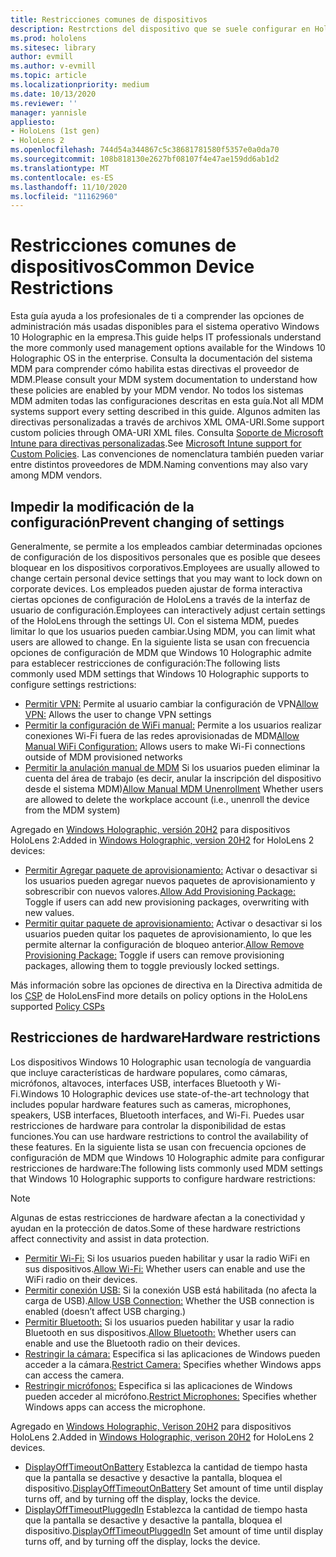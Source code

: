 ```yaml
---
title: Restricciones comunes de dispositivos
description: Restrctions del dispositivo que se suele configurar en HoloLens.
ms.prod: hololens
ms.sitesec: library
author: evmill
ms.author: v-evmill
ms.topic: article
ms.localizationpriority: medium
ms.date: 10/13/2020
ms.reviewer: ''
manager: yannisle
appliesto:
- HoloLens (1st gen)
- HoloLens 2
ms.openlocfilehash: 744d54a344867c5c38681781580f5357e0a0da70
ms.sourcegitcommit: 108b818130e2627bf08107f4e47ae159dd6ab1d2
ms.translationtype: MT
ms.contentlocale: es-ES
ms.lasthandoff: 11/10/2020
ms.locfileid: "11162960"
---
```

# <span data-ttu-id="b5ac4-103">Restricciones comunes de dispositivos</span><span class="sxs-lookup"><span data-stu-id="b5ac4-103">Common Device Restrictions</span></span> 

<span data-ttu-id="b5ac4-104">Esta guía ayuda a los profesionales de ti a comprender las opciones de administración más usadas disponibles para el sistema operativo Windows 10 Holographic en la empresa.</span><span class="sxs-lookup"><span data-stu-id="b5ac4-104">This guide helps IT professionals understand the more commonly used management options available for the Windows 10 Holographic OS in the enterprise.</span></span> <span data-ttu-id="b5ac4-105">Consulta la documentación del sistema MDM para comprender cómo habilita estas directivas el proveedor de MDM.</span><span class="sxs-lookup"><span data-stu-id="b5ac4-105">Please consult your MDM system documentation to understand how these policies are enabled by your MDM vendor.</span></span> <span data-ttu-id="b5ac4-106">No todos los sistemas MDM admiten todas las configuraciones descritas en esta guía.</span><span class="sxs-lookup"><span data-stu-id="b5ac4-106">Not all MDM systems support every setting described in this guide.</span></span> <span data-ttu-id="b5ac4-107">Algunos admiten las directivas personalizadas a través de archivos XML OMA-URI.</span><span class="sxs-lookup"><span data-stu-id="b5ac4-107">Some support custom policies through OMA-URI XML files.</span></span> <span data-ttu-id="b5ac4-108">Consulta [Soporte de Microsoft Intune para directivas personalizadas](https://docs.microsoft.com/mem/intune/configuration/custom-settings-windows-10).</span><span class="sxs-lookup"><span data-stu-id="b5ac4-108">See [Microsoft Intune support for Custom Policies](https://docs.microsoft.com/mem/intune/configuration/custom-settings-windows-10).</span></span> <span data-ttu-id="b5ac4-109">Las convenciones de nomenclatura también pueden variar entre distintos proveedores de MDM.</span><span class="sxs-lookup"><span data-stu-id="b5ac4-109">Naming conventions may also vary among MDM vendors.</span></span>

## <span data-ttu-id="b5ac4-110">Impedir la modificación de la configuración</span><span class="sxs-lookup"><span data-stu-id="b5ac4-110">Prevent changing of settings</span></span>
<span data-ttu-id="b5ac4-111">Generalmente, se permite a los empleados cambiar determinadas opciones de configuración de los dispositivos personales que es posible que desees bloquear en los dispositivos corporativos.</span><span class="sxs-lookup"><span data-stu-id="b5ac4-111">Employees are usually allowed to change certain personal device settings that you may want to lock down on corporate devices.</span></span> <span data-ttu-id="b5ac4-112">Los empleados pueden ajustar de forma interactiva ciertas opciones de configuración de HoloLens a través de la interfaz de usuario de configuración.</span><span class="sxs-lookup"><span data-stu-id="b5ac4-112">Employees can interactively adjust certain settings of the HoloLens through the settings UI.</span></span> <span data-ttu-id="b5ac4-113">Con el sistema MDM, puedes limitar lo que los usuarios pueden cambiar.</span><span class="sxs-lookup"><span data-stu-id="b5ac4-113">Using MDM, you can limit what users are allowed to change.</span></span> <span data-ttu-id="b5ac4-114">En la siguiente lista se usan con frecuencia opciones de configuración de MDM que Windows 10 Holographic admite para establecer restricciones de configuración:</span><span class="sxs-lookup"><span data-stu-id="b5ac4-114">The following lists commonly used MDM settings that Windows 10 Holographic supports to configure settings restrictions:</span></span>
-   <span data-ttu-id="b5ac4-115">[Permitir VPN:](https://docs.microsoft.com/windows/client-management/mdm/policy-csp-settings#settings-allowvpn) Permite al usuario cambiar la configuración de VPN</span><span class="sxs-lookup"><span data-stu-id="b5ac4-115">[Allow VPN:](https://docs.microsoft.com/windows/client-management/mdm/policy-csp-settings#settings-allowvpn) Allows the user to change VPN settings</span></span>
-   <span data-ttu-id="b5ac4-116">[Permitir la configuración de WiFi manual:](https://docs.microsoft.com/windows/client-management/mdm/policy-csp-wifi#wifi-allowmanualwificonfiguration) Permite a los usuarios realizar conexiones Wi-Fi fuera de las redes aprovisionadas de MDM</span><span class="sxs-lookup"><span data-stu-id="b5ac4-116">[Allow Manual WiFi Configuration:](https://docs.microsoft.com/windows/client-management/mdm/policy-csp-wifi#wifi-allowmanualwificonfiguration) Allows users to make Wi-Fi connections outside of MDM provisioned networks</span></span>
-   <span data-ttu-id="b5ac4-117">[Permitir la anulación manual de MDM](https://docs.microsoft.com/windows/client-management/mdm/policy-csp-experience#experience-allowmanualmdmunenrollment) Si los usuarios pueden eliminar la cuenta del área de trabajo (es decir, anular la inscripción del dispositivo desde el sistema MDM)</span><span class="sxs-lookup"><span data-stu-id="b5ac4-117">[Allow Manual MDM Unenrollment](https://docs.microsoft.com/windows/client-management/mdm/policy-csp-experience#experience-allowmanualmdmunenrollment) Whether users are allowed to delete the workplace account (i.e., unenroll the device from the MDM system)</span></span>

<span data-ttu-id="b5ac4-118">Agregado en [Windows Holographic, versión 20H2](hololens-release-notes.md#windows-holographic-version-20h2) para dispositivos HoloLens 2:</span><span class="sxs-lookup"><span data-stu-id="b5ac4-118">Added in [Windows Holographic, version 20H2](hololens-release-notes.md#windows-holographic-version-20h2) for HoloLens 2 devices:</span></span>
- <span data-ttu-id="b5ac4-119">[Permitir Agregar paquete de aprovisionamiento:](https://docs.microsoft.com/windows/client-management/mdm/policy-csp-security#security-allowaddprovisioningpackage) Activar o desactivar si los usuarios pueden agregar nuevos paquetes de aprovisionamiento y sobrescribir con nuevos valores.</span><span class="sxs-lookup"><span data-stu-id="b5ac4-119">[Allow Add Provisioning Package:](https://docs.microsoft.com/windows/client-management/mdm/policy-csp-security#security-allowaddprovisioningpackage) Toggle if users can add new provisioning packages, overwriting with new values.</span></span>
- <span data-ttu-id="b5ac4-120">[Permitir quitar paquete de aprovisionamiento:](https://docs.microsoft.com/windows/client-management/mdm/policy-csp-security#security-allowremoveprovisioningpackage) Activar o desactivar si los usuarios pueden quitar los paquetes de aprovisionamiento, lo que les permite alternar la configuración de bloqueo anterior.</span><span class="sxs-lookup"><span data-stu-id="b5ac4-120">[Allow Remove Provisioning Package:](https://docs.microsoft.com/windows/client-management/mdm/policy-csp-security#security-allowremoveprovisioningpackage) Toggle if users can remove provisioning packages, allowing them to toggle previously locked settings.</span></span>

<span data-ttu-id="b5ac4-121">Más información sobre las opciones de directiva en la Directiva admitida de los [CSP](https://docs.microsoft.com/windows/client-management/mdm/policy-csps-supported-by-hololens2) de HoloLens</span><span class="sxs-lookup"><span data-stu-id="b5ac4-121">Find more details on policy options in the HoloLens supported [Policy CSPs](https://docs.microsoft.com/windows/client-management/mdm/policy-csps-supported-by-hololens2)</span></span>

## <span data-ttu-id="b5ac4-122">Restricciones de hardware</span><span class="sxs-lookup"><span data-stu-id="b5ac4-122">Hardware restrictions</span></span>
<span data-ttu-id="b5ac4-123">Los dispositivos Windows 10 Holographic usan tecnología de vanguardia que incluye características de hardware populares, como cámaras, micrófonos, altavoces, interfaces USB, interfaces Bluetooth y Wi-Fi.</span><span class="sxs-lookup"><span data-stu-id="b5ac4-123">Windows 10 Holographic devices use state-of-the-art technology that includes popular hardware features such as cameras, microphones, speakers, USB interfaces, Bluetooth interfaces, and Wi-Fi.</span></span> <span data-ttu-id="b5ac4-124">Puedes usar restricciones de hardware para controlar la disponibilidad de estas funciones.</span><span class="sxs-lookup"><span data-stu-id="b5ac4-124">You can use hardware restrictions to control the availability of these features.</span></span>
<span data-ttu-id="b5ac4-125">En la siguiente lista se usan con frecuencia opciones de configuración de MDM que Windows 10 Holographic admite para configurar restricciones de hardware:</span><span class="sxs-lookup"><span data-stu-id="b5ac4-125">The following lists commonly used MDM settings that Windows 10 Holographic supports to configure hardware restrictions:</span></span>

> [!NOTE]
> <span data-ttu-id="b5ac4-126">Algunas de estas restricciones de hardware afectan a la conectividad y ayudan en la protección de datos.</span><span class="sxs-lookup"><span data-stu-id="b5ac4-126">Some of these hardware restrictions affect connectivity and assist in data protection.</span></span>

-   <span data-ttu-id="b5ac4-127">[Permitir Wi-Fi:](https://docs.microsoft.com/windows/client-management/mdm/policy-csp-wifi#wifi-allowwifi) Si los usuarios pueden habilitar y usar la radio WiFi en sus dispositivos.</span><span class="sxs-lookup"><span data-stu-id="b5ac4-127">[Allow Wi-Fi:](https://docs.microsoft.com/windows/client-management/mdm/policy-csp-wifi#wifi-allowwifi) Whether users can enable and use the WiFi radio on their devices.</span></span>
-   <span data-ttu-id="b5ac4-128">[Permitir conexión USB:](https://docs.microsoft.com/windows/client-management/mdm/policy-csp-connectivity#connectivity-allowusbconnection) Si la conexión USB está habilitada (no afecta la carga de USB).</span><span class="sxs-lookup"><span data-stu-id="b5ac4-128">[Allow USB Connection:](https://docs.microsoft.com/windows/client-management/mdm/policy-csp-connectivity#connectivity-allowusbconnection) Whether the USB connection is enabled (doesn’t affect USB charging.)</span></span>
-   <span data-ttu-id="b5ac4-129">[Permitir Bluetooth:](https://docs.microsoft.com/windows/client-management/mdm/policy-csp-connectivity#connectivity-allowbluetooth) Si los usuarios pueden habilitar y usar la radio Bluetooth en sus dispositivos.</span><span class="sxs-lookup"><span data-stu-id="b5ac4-129">[Allow Bluetooth:](https://docs.microsoft.com/windows/client-management/mdm/policy-csp-connectivity#connectivity-allowbluetooth) Whether users can enable and use the Bluetooth radio on their devices.</span></span>
-   <span data-ttu-id="b5ac4-130">[Restringir la cámara:](https://docs.microsoft.com/windows/client-management/mdm/policy-csp-privacy#privacy-letappsaccesscamera) Especifica si las aplicaciones de Windows pueden acceder a la cámara.</span><span class="sxs-lookup"><span data-stu-id="b5ac4-130">[Restrict Camera:](https://docs.microsoft.com/windows/client-management/mdm/policy-csp-privacy#privacy-letappsaccesscamera) Specifies whether Windows apps can access the camera.</span></span>
-   <span data-ttu-id="b5ac4-131">[Restringir micrófonos:](https://docs.microsoft.com/windows/client-management/mdm/policy-csp-privacy#privacy-letappsaccessmicrophone) Especifica si las aplicaciones de Windows pueden acceder al micrófono.</span><span class="sxs-lookup"><span data-stu-id="b5ac4-131">[Restrict Microphones:](https://docs.microsoft.com/windows/client-management/mdm/policy-csp-privacy#privacy-letappsaccessmicrophone) Specifies whether Windows apps can access the microphone.</span></span>

<span data-ttu-id="b5ac4-132">Agregado en [Windows Holographic, Verison 20H2](hololens-release-notes.md#windows-holographic-version-20h2) para dispositivos HoloLens 2.</span><span class="sxs-lookup"><span data-stu-id="b5ac4-132">Added in [Windows Holographic, verison 20H2](hololens-release-notes.md#windows-holographic-version-20h2) for HoloLens 2 devices.</span></span> 
- <span data-ttu-id="b5ac4-133">[DisplayOffTimeoutOnBattery](https://docs.microsoft.com/windows/client-management/mdm/policy-csp-power#power-displayofftimeoutonbattery) Establezca la cantidad de tiempo hasta que la pantalla se desactive y desactive la pantalla, bloquea el dispositivo.</span><span class="sxs-lookup"><span data-stu-id="b5ac4-133">[DisplayOffTimeoutOnBattery](https://docs.microsoft.com/windows/client-management/mdm/policy-csp-power#power-displayofftimeoutonbattery) Set amount of time until display turns off, and by turning off the display, locks the device.</span></span> 
- <span data-ttu-id="b5ac4-134">[DisplayOffTimeoutPluggedIn](https://docs.microsoft.com/windows/client-management/mdm/policy-csp-power#power-displayofftimeoutpluggedin) Establezca la cantidad de tiempo hasta que la pantalla se desactive y desactive la pantalla, bloquea el dispositivo.</span><span class="sxs-lookup"><span data-stu-id="b5ac4-134">[DisplayOffTimeoutPluggedIn](https://docs.microsoft.com/windows/client-management/mdm/policy-csp-power#power-displayofftimeoutpluggedin) Set amount of time until display turns off, and by turning off the display, locks the device.</span></span> 
